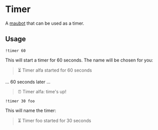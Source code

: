 # Timer

A [maubot](https://github.com/maubot/maubot) that can be used as a timer.

## Usage

```!timer 60```

This will start a timer for 60 seconds. The name will be chosen for you:

> ⏳ Timer alfa started for 60 seconds

... 60 seconds later ...

> ⏰ Timer alfa: time's up!

```!timer 30 foo```

This will name the timer:

> ⏳ Timer foo started for 30 seconds
